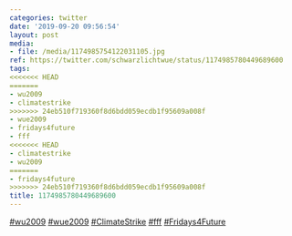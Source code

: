 ```yaml
---
categories: twitter
date: '2019-09-20 09:56:54'
layout: post
media:
- file: /media/1174985754122031105.jpg
ref: https://twitter.com/schwarzlichtwue/status/1174985780449689600
tags:
<<<<<<< HEAD
=======
- wu2009
- climatestrike
>>>>>>> 24eb510f719360f8d6bdd059ecdb1f95609a008f
- wue2009
- fridays4future
- fff
<<<<<<< HEAD
- climatestrike
- wu2009
=======
- fridays4future
>>>>>>> 24eb510f719360f8d6bdd059ecdb1f95609a008f
title: 1174985780449689600
---
```

[#wu2009](/t/wu2009) [#wue2009](/t/wue2009) [#ClimateStrike](/t/climatestrike) [#fff](/t/fff) [#Fridays4Future](/t/fridays4future) 